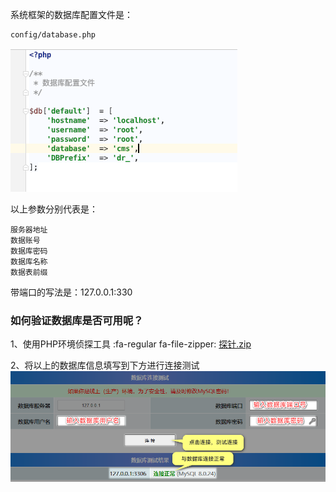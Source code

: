 

系统框架的数据库配置文件是：

```
config/database.php
```

![数据库配置文件](./_images/202303200942167.png)

以上参数分别代表是：

```
服务器地址
数据账号
数据库密码
数据库名称
数据表前缀
```

带端口的写法是：127.0.0.1:330

### **如何验证数据库是否可用呢？**

1、使用PHP环境侦探工具
:fa-regular fa-file-zipper: [探针.zip](https://files.13aq.com/探针.zip)

2、将以上的数据库信息填写到下方进行连接测试
![检查mysql数据库账号是否正确](./_images/202303200915650.png)
